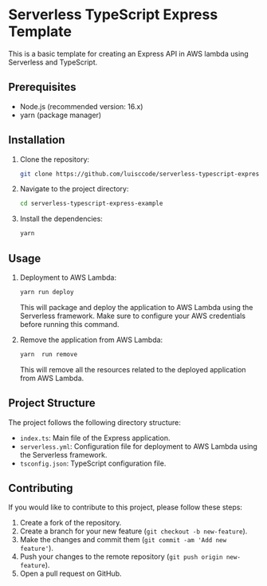 # Serverless TypeScript Express Template

This is a basic template for creating an Express API in AWS lambda using Serverless and TypeScript.

## Prerequisites

- Node.js (recommended version: 16.x)
- yarn (package manager)

## Installation

1. Clone the repository:

   ```bash
   git clone https://github.com/luisccode/serverless-typescript-express-example.git
   ```

2. Navigate to the project directory:

   ```bash
   cd serverless-typescript-express-example
   ```

3. Install the dependencies:

   ```bash
   yarn
   ```

## Usage

1. Deployment to AWS Lambda:

   ```bash
   yarn run deploy
   ```

   This will package and deploy the application to AWS Lambda using the Serverless framework. Make sure to configure your AWS credentials before running this command.

2. Remove the application from AWS Lambda:

   ```bash
   yarn  run remove
   ```

   This will remove all the resources related to the deployed application from AWS Lambda.

## Project Structure

The project follows the following directory structure:

- `index.ts`: Main file of the Express application.
- `serverless.yml`: Configuration file for deployment to AWS Lambda using the Serverless framework.
- `tsconfig.json`: TypeScript configuration file.

## Contributing

If you would like to contribute to this project, please follow these steps:

1. Create a fork of the repository.
2. Create a branch for your new feature (`git checkout -b new-feature`).
3. Make the changes and commit them (`git commit -am 'Add new feature'`).
4. Push your changes to the remote repository (`git push origin new-feature`).
5. Open a pull request on GitHub.
